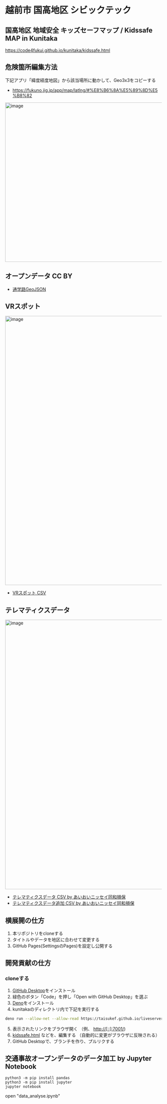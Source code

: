 # 越前市 国高地区 シビックテック

## 国高地区 地域安全 キッズセーフマップ / Kidssafe MAP in Kunitaka

https://code4fukui.github.io/kunitaka/kidssafe.html  

## 危険箇所編集方法

下記アプリ「緯度経度地図」から該当場所に動かして、Geo3x3をコピーする
- https://fukuno.jig.jp/app/map/latlng/#%E8%B6%8A%E5%89%8D%E5%B8%82

<img width="511" alt="image" src="https://user-images.githubusercontent.com/1715217/219602296-2d3b72ce-581a-4ba8-8c69-edbe1b95ee76.png">


## オープンデータ CC BY

- [通学路GeoJSON](https://code4fukui.github.io/kunitaka/schoolzone.geojson)

## VRスポット

<img width="863" alt="image" src="https://user-images.githubusercontent.com/1715217/226810770-cf572736-9d6f-49c9-8899-d3d7780f8425.png">

- [VRスポット CSV](vr_spot.csv)

## テレマティクスデータ

<img width="864" alt="image" src="https://user-images.githubusercontent.com/1715217/226810981-dc211ecc-efe2-4d74-9a8e-36373cd1ad2b.png">

- [テレマティクスデータ CSV by あいおいニッセイ同和損保](aioi_events.csv)
- [テレマティクスデータ追加 CSV by あいおいニッセイ同和損保](aioi_events_additional.csv)

## 横展開の仕方

1. 本リポジトリをcloneする
2. タイトルやデータを地区に合わせて変更する
3. GitHub Pages(SettingsのPages)を設定し公開する

## 開発貢献の仕方

### cloneする

1. [GitHub Desktop](https://desktop.github.com/)をインストール
2. 緑色のボタン「Code」を押し「Open with GitHub Desktop」を選ぶ
3. [Deno](https://deno.land/)をインストール
4. kunitakaのディレクトリ内で下記を実行する
```sh
deno run --allow-net --allow-read https://taisukef.github.io/liveserver/liveserver.js
```
5. 表示されたリンクをブラウザ開く （例、 [http://[::]:7001/](http://[::]:7001/))
6. [kidssafe.html](kidssafe.html) などを、編集する （自動的に変更がブラウザに反映される）
7. GitHub Desktopで、ブランチを作り、プルリクする

## 交通事故オープンデータのデータ加工 by Jupyter Notebook

```
python3 -m pip install pandas
python3 -m pip install jupyter
jupyter notebook
```
open "data_analyse.ipynb"
